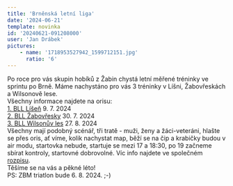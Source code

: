 ```yaml
---
title: 'Brněnská letní liga'
date: '2024-06-21'
template: novinka
id: '20240621-091208000'
user: 'Jan Drábek'
pictures:
    - name: '1718953527942_1599712151.jpg'
      ratio: '6'
---
```

Po roce pro vás skupin hobíků z Žabin chystá letní měřené tréninky ve sprintu po Brně. Máme nachystáno pro vás 3 tréninky v Líšni, Žabovřeskách a Wilsonově lese.  
Všechny informace najdete na orisu:  
[1\. BLL Líšeň](https://oris.orientacnisporty.cz/Zavod?id=8733) 9. 7. 2024  
[2\. BLL Žabovřesky](https://oris.orientacnisporty.cz/Zavod?id=8734) 30. 7. 2024  
[3\. BLL Wilsonův les](https://oris.orientacnisporty.cz/Zavod?id=8735) 27. 8. 2024  
Všechny mají podobný scénář, tři tratě - muži, ženy a žáci-veteráni, hlašte se přes oris, ať víme, kolik nachystat map, běží se na čip a krabičky budou v air modu, startovka nebude, startuje se mezi 17 a 18:30, po 19 začneme sbírat kontroly, startovné dobrovolné. Víc info najdete ve společném [rozpisu](https://oris.orientacnisporty.cz/files/8733_08f43f300385fc6c6f8fbb76e0cda561.pdf).  
Těšíme se na vás a pěkné léto!  
PS: ZBM triatlon bude 6. 8. 2024. ;-)
